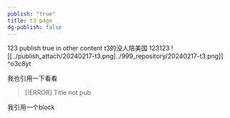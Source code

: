 ```yaml
---
publish: "true"
title: t3 page
dg-publish: false
---
```

123
publish true in other content t3的没人陪美国
123123
![[../publish_attach/20240217-t3.png|../999_repository/20240217-t3.png]] ^o3c8yt



我也引用一下看看
> [!ERROR] Title
>not pub

我引用一个block
